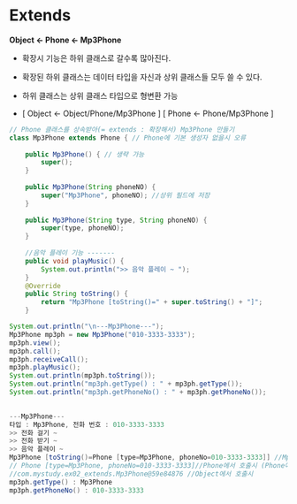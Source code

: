 # Extends
**Object <- Phone <- Mp3Phone**
- 확장시 기능은 하위 클래스로 갈수록 많아진다.
- 확장된 하위 클래스는 데이터 타입을 자신과 상위 클래스들 모두 쓸 수 있다.

- 하위 클래스는 상위 클래스 타입으로 형변환 가능 
- [ Object <- Object/Phone/Mp3Phone ] [ Phone <- Phone/Mp3Phone ]

```java
// Phone 클래스를 상속받아(= extends : 확장해서) Mp3Phone 만들기
class Mp3Phone extends Phone { // Phone에 기본 생성자 없을시 오류
	
	public Mp3Phone() { // 생략 가능
		super();
	}
	
	public Mp3Phone(String phoneNO) {
		super("Mp3Phone", phoneNO); //상위 필드에 저장
	}
	
	public Mp3Phone(String type, String phoneNO) {
		super(type, phoneNO);
	}
	
	//음악 플레이 기능 -------
	public void playMusic() {
		System.out.println(">> 음악 플레이 ~ ");
	}
	@Override
	public String toString() {
		return "Mp3Phone [toString()=" + super.toString() + "]";
	}

```
```java
System.out.println("\n---Mp3Phone---");
Mp3Phone mp3ph = new Mp3Phone("010-3333-3333");
mp3ph.view();
mp3ph.call();
mp3ph.receiveCall();
mp3ph.playMusic();
System.out.println(mp3ph.toString());
System.out.println("mp3ph.getType() : " + mp3ph.getType());
System.out.println("mp3ph.getPhoneNo() : " + mp3ph.getPhoneNo());
		
```
```java
---Mp3Phone---
타입 : Mp3Phone, 전화 번호 : 010-3333-3333
>> 전화 걸기 ~ 
>> 전화 받기 ~ 
>> 음악 플레이 ~
Mp3Phone [toString()=Phone [type=Mp3Phone, phoneNo=010-3333-3333]] //Mp3Phone에서 호출시 (Mp3Phone에 toString()추가)  
// Phone [type=Mp3Phone, phoneNo=010-3333-3333]//Phone에서 호출시 (Phone에 toString()추가)  
//com.mystudy.ex02_extends.Mp3Phone@59e84876 //Object에서 호출시
mp3ph.getType() : Mp3Phone
mp3ph.getPhoneNo() : 010-3333-3333
```













